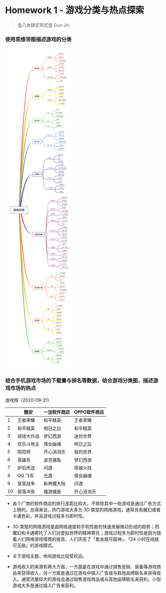 # Homework 1 - 游戏分类与热点探索

> 壹八叁肆贰零贰壹 Guo Jin

### 使用思维导图描述游戏的分类

![](./game-classification.png)

### 结合手机游戏市场的下载量与排名等数据，结合游戏分类图，描述游戏市场的热点

游戏榜（2020-09-21）

|      | 酷安       | 一加软件商店 | OPPO软件商店 |
| ---- | ---------- | ------------ | ------------ |
| 1    | 王者荣耀   | 和平精英     | 王者荣耀     |
| 2    | 和平精英   | 明日之后     | 和平精英     |
| 3    | 球球大作战 | 梦幻西游     | 迷你世界     |
| 4    | 欢乐斗地主 | 倩女幽魂     | 明日之后     |
| 5    | 阴阳师     | 开心消消乐   | 我的世界     |
| 6    | 英雄杀     | 波克捕鱼     | 梦幻西游     |
| 7    | 炉石传送   | 问道         | 穿越火线     |
| 8    | QQ 飞车    | 光遇         | 倩女幽魂     |
| 9    | 皇室战争   | 新神魔大陆   | 问道         |
| 10   | 部落冲突   | 趣游捕鱼     | 开心消消乐   |

* 各个厂商的软件商店的排行差距比较大，不排除其中一些游戏是通过广告方式上榜的。总得来说，热门游戏大多为 3D 类型的网络游戏，通常具有魔幻或者卡通色彩，并且游戏过程多为即时性。

* 3D 类型的网络游戏是由网络速度和手机性能的快速发展推动形成的趋势；而魔幻和卡通寄托了人们对虚拟世界的精神寄托；游戏过程多为即时性是因为随着人们网络游戏情商的提高，人们厌恶了「氪金就可超神」、「24 小时在线就可无敌」的游戏模式。
* 关于游戏主题，休闲游戏比较受欢迎。
* 游戏收入的来源有两大方面，一方面是在游戏中通过销售皮肤、装备等游戏商品来获得收入，另一方面是通过在游戏中插入广告或与其他品牌联名来获得收入。通常流量较大的游戏会通过销售游戏商品或与其他品牌联名来获利，小型游戏大多是通过插入广告来获利。

